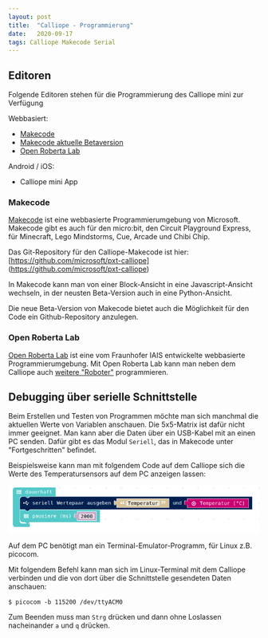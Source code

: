 ```yaml
---
layout: post
title:  "Calliope - Programmierung"
date:   2020-09-17
tags: Calliope Makecode Serial
---
```


## Editoren

Folgende Editoren stehen für die Programmierung des Calliope mini zur Verfügung

Webbasiert:
* [Makecode](https://makecode.calliope.cc/)
* [Makecode aktuelle Betaversion](https://makecode.calliope.cc/beta#editor)
* [Open Roberta Lab](https://lab.open-roberta.org/)

Android / iOS:
* Calliope mini App

### Makecode

[Makecode](https://makecode.microbit.org/) ist eine webbasierte Programmierumgebung von Microsoft. Makecode gibt es auch für den micro:bit, den Circuit Playground Express, für Minecraft, Lego Mindstorms, Cue, Arcade und Chibi Chip.

Das Git-Repository für den Calliope-Makecode ist hier:
[https://github.com/microsoft/pxt-calliope] (https://github.com/microsoft/pxt-calliope)

In Makecode kann man von einer Block-Ansicht in eine Javascript-Ansicht wechseln, in der neusten Beta-Version auch in eine Python-Ansicht.

Die neue Beta-Version von Makecode bietet auch die Möglichkeit für den Code ein Github-Repository anzulegen.

### Open Roberta Lab

[Open Roberta Lab](https://lab.open-roberta.org/) ist eine vom Fraunhofer IAIS entwickelte webbasierte Programmierumgebung. Mit Open Roberta Lab kann man neben dem Calliope auch [weitere "Roboter"](https://www.roberta-home.de/kids/die-roboter/) programmieren.


## Debugging über serielle Schnittstelle

Beim Erstellen und Testen von Programmen möchte man sich manchmal die aktuellen Werte von Variablen anschauen. Die 5x5-Matrix ist dafür nicht immer geeignet. Man kann aber die Daten über ein USB-Kabel mit an einen PC senden. Dafür gibt es das Modul `Seriell`, das in Makecode unter "Fortgeschritten" befindet. 

Beispielsweise kann man mit folgendem Code auf dem Calliope sich die Werte des Temperatursensors auf dem PC anzeigen lassen:

![Serielle Schnittstelle](/images/makecode_serial_demo.png) 

Auf dem PC benötigt man ein Terminal-Emulator-Programm, für Linux z.B. picocom.

Mit folgendem Befehl kann man sich im Linux-Terminal mit dem Calliope verbinden und die von dort über die Schnittstelle gesendeten Daten anschauen:
```
$ picocom -b 115200 /dev/ttyACM0
```
Zum Beenden muss man `Strg` drücken und dann ohne Loslassen nacheinander `a` und `q` drücken.
